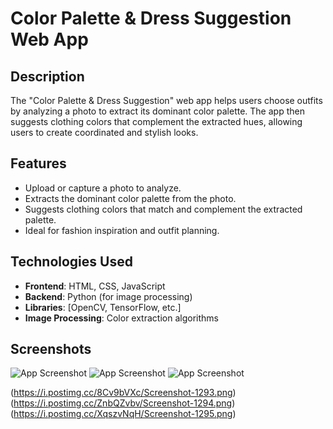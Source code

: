 # Color Palette & Dress Suggestion Web App

## Description

The "Color Palette & Dress Suggestion" web app helps users choose outfits by analyzing a photo to extract its dominant color palette. The app then suggests clothing colors that complement the extracted hues, allowing users to create coordinated and stylish looks.

## Features
- Upload or capture a photo to analyze.
- Extracts the dominant color palette from the photo.
- Suggests clothing colors that match and complement the extracted palette.
- Ideal for fashion inspiration and outfit planning.

## Technologies Used
- **Frontend**: HTML, CSS, JavaScript
- **Backend**: Python (for image processing)
- **Libraries**: [OpenCV, TensorFlow, etc.]
- **Image Processing**: Color extraction algorithms

## Screenshots
![App Screenshot](https://ibb.co.com/D8MXWSf)
![App Screenshot](https://i.postimg.cc/0jjBQncb/Screenshot-1159.png) 
![App Screenshot](https://i.postimg.cc/HnNP7Mh3/Screenshot-1160.png)

(https://i.postimg.cc/8Cv9bVXc/Screenshot-1293.png)
(https://i.postimg.cc/ZnbQZvbv/Screenshot-1294.png)
(https://i.postimg.cc/XqszvNqH/Screenshot-1295.png)

